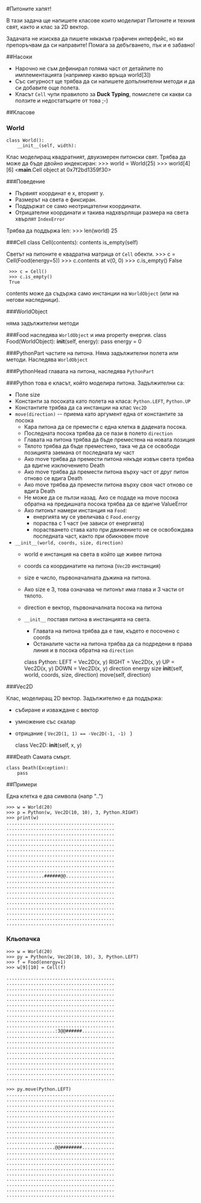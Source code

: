 #Питоните хапят!

В тази задача ще напишете класове които моделират Питоните и техния свят, както и клас за 2D вектор. 

Задачата не изисква да пишете някакъв графичен интерфейс, но ви препоръчвам да си направите! 
Помага за дебъгването, пък и е забавно!

##Насоки

* Нарочно не съм дефинирал голяма част от детайлите по имплементацията (например какво връща world[3])
* Със сигурност ще трябва да си напишете допълнителни методи и да си добавите още полета.
* Класът `Cell` чупи правилото за __Duck Typing__, помислете си какви са ползите и недостатъците от това ;-)

##Класове
### World

    class World():
        __init__(self, width):

Клас моделиращ квадратният, двуизмерен питонски свят.
Трябва да може да бъде двойно индексиран:
     >>> world = World(25)
     >>> world[4][6]
     <__main__.Cell object at 0x7f2bd1359f30>

###Поведение
* Първият координат е x, вторият y.
* Размерът на света е фиксиран.
* Поддържат се само неотрицателни координати. 
* Отрицателни координати и такива надхвърлящи размера
  на света хвърлят `IndexError`

Трябва да поддържа len:
     >>> len(world)
     25

###Cell
    class Cell(contents):
        contents
        is_empty(self)

Светът на питоните е квадратна матрица от `Cell` обекти.
     >>> c = Cell(Food(energy=5))
     >>> c.contents
     <class Food> at v(0, 0)
     >>> c.is_empty()
     False

     >>> c = Cell()
     >>> c.is_empty()
     True

contents може да съдържа само инстанции на `WorldObject` (или на негови наследници).

###WorldObject

няма задължителни методи

###Food
наследява `WorldObject` и има property енергия.
    class Food(WorldObject):
        __init__(self, energy): pass
        energy = 0

###PythonPart
частите на питона. Няма задължителни полета или методи. Наследява `WorldObject`

###PythonHead
главата на питона, наследява `PythonPart`


###Python
това е класът, който моделира питона. Задължителни са:


* Поле size
* Константи за посоката като полета на класа: `Python.LEFT`, `Python.UP`
* Константите трябва да са инстанции на клас `Vec2D`
* `move(direction)` -- приема като аргумент една от константите за посока
  * Кара питона да се премести с една клетка в дадената посока.
  * Последната посока трябва да се пази в полето `direction`
  * Главата на питона трябва да бъде преместена на новата позиция
  * Тялото трябва да бъде преместено, така че да се освободи позицията заемана от последната му част
  * Ако move трябва да премести питона някъде извън света трябва да вдигне изключението Death
  * Ако move трябва да премести питона върху част от друг питон отново се вдига Death
  * Ако move трябва да премести питона върху своя част отново се вдига Death
  * Не може да се пълзи назад. Ако се подаде на move посока обратна на предишната посока трябва да се вдигне ValueError
  * Ако питонът намери инстанция на `Food`:
    * eнергията му се увеличава с `Food.energy`
    * пораства с 1 част (не зависи от енергията)
    * порастването става като при движението не се освобождава последната част, както при обикновен move
* `__init__(world, coords, size, direction)`
  * world е инстанция на света в който ще живее питона
  * coords са координатите на питона (`Vec2D` инстанция)
  * size е число, първоначалната дъжина на питона.
  * Ако size е 3, това означава че питонът има глава и 3 части от тялото.
  * direction е вектор, първоначалната посока на питона
  * `__init__` поставя питона в инстанцията на света. 
    * Главата на питона трябва да е там, където е посочено с coords
    * Останалите части на питона трябва да са подредени в права линия и в посока обратна на `direction`

    class Python:
        LEFT = Vec2D(x, y)
        RIGHT = Vec2D(x, y)
        UP = Vec2D(x, y)
        DOWN = Vec2D(x, y)
        direction
        energy
        size
        __init__(self, world, coords, size, direction)
        move(self, direction)

###Vec2D

Клас, моделиращ 2D вектор. Задължително е да поддържа:

* събиране и изваждане с вектор
* умножение със скалар
* отрицание ( `Vec2D(1, 1) == -Vec2D(-1, -1) ` )


    class Vec2D:
         __init__(self, x, y)

###Death
Самата смърт.

    class Death(Exception):
        pass

##Примери

Една клетка е два символа (напр "..")

    >>> w = World(20)
    >>> p = Python(w, Vec2D(10, 10), 3, Python.RIGHT)
    >>> print(w)
    ........................................
    ........................................
    ........................................
    ........................................
    ........................................
    ........................................
    ........................................
    ........................................
    ........................................
    ........................................
    ..............######@@..................
    ........................................
    ........................................
    ........................................
    ........................................
    ........................................
    ........................................
    ........................................
    ........................................
    ........................................

### Кльопачка
    >>> w = World(20)
    >>> py = Python(w, Vec2D(10, 10), 3, Python.LEFT)
    >>> f = Food(energy=1)
    >>> w[9][10] = Cell(f)

    ........................................
    ........................................
    ........................................
    ........................................
    ........................................
    ........................................
    ........................................
    ........................................
    ........................................
    ........................................
    ..................:3@@######............
    ........................................
    ........................................
    ........................................
    ........................................
    ........................................
    ........................................
    ........................................
    ........................................
    ........................................

    >>> py.move(Python.LEFT)
    ........................................
    ........................................
    ........................................
    ........................................
    ........................................
    ........................................
    ........................................
    ........................................
    ........................................
    ........................................
    ..................@@########............
    ........................................
    ........................................
    ........................................
    ........................................
    ........................................
    ........................................
    ........................................
    ........................................
    ........................................



